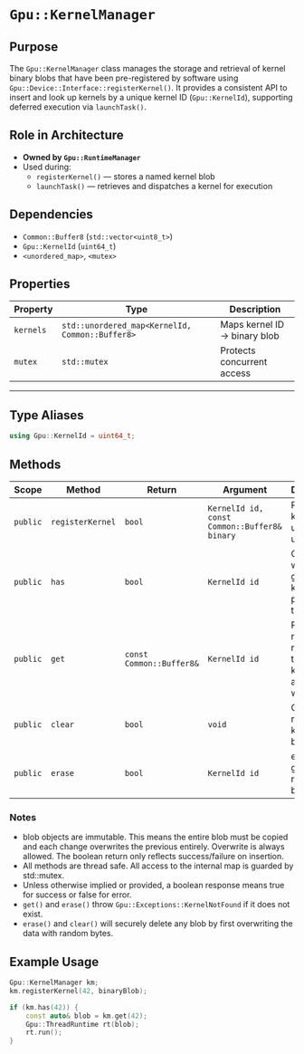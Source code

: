 `Gpu::KernelManager`
====================

## Purpose

The `Gpu::KernelManager` class manages the storage and retrieval of kernel binary blobs that have been pre-registered by
software using `Gpu::Device::Interface::registerKernel()`. It provides a consistent API to insert and look up kernels by
a unique kernel ID (`Gpu::KernelId`), supporting deferred execution via `launchTask()`.

## Role in Architecture

- **Owned by `Gpu::RuntimeManager`**
- Used during:
    - `registerKernel()` — stores a named kernel blob
    - `launchTask()` — retrieves and dispatches a kernel for execution

## Dependencies

* `Common::Buffer8` (`std::vector<uint8_t>`)
* `Gpu::KernelId` (`uint64_t`)
* `<unordered_map>`, `<mutex>`

## Properties

| Property  | Type                                            | Description                  |
|-----------|-------------------------------------------------|------------------------------|
| `kernels` | `std::unordered_map<KernelId, Common::Buffer8>` | Maps kernel ID → binary blob |
| `mutex`   | `std::mutex`                                    | Protects concurrent access   |

---

## Type Aliases

```cpp
using Gpu::KernelId = uint64_t;
```

## Methods

| Scope    | Method           | Return                   | Argument                                     | Description                                                            | 
|----------|------------------|--------------------------|----------------------------------------------|------------------------------------------------------------------------|
| `public` | `registerKernel` | `bool`                   | `KernelId id, const Common::Buffer8& binary` | Registers a kernel blob under a unique id.                             |
| `public` | `has`            | `bool`                   | `KernelId id`                                | Checks whether a given kernelId is present in the registry.            |
| `public` | `get`            | `const Common::Buffer8&` | `KernelId id`                                | Returns a readonly reference to the kernel blob associated with the id |
| `public` | `clear`          | `bool`                   | `void`                                       | Clear all registered kernel blobs.                                     |
| `public` | `erase`          | `bool`                   | `KernelId id`                                | erase a given registered blob                                          |

### Notes

* blob objects are immutable. This means the entire blob must be copied and each change overwrites the previous
  entirely. Overwrite is always allowed. The boolean return only reflects success/failure on insertion.
* All methods are thread safe. All access to the internal map is guarded by std::mutex.
* Unless otherwise implied or provided, a boolean response means true for success or false for error.
* `get()` and `erase()` throw `Gpu::Exceptions::KernelNotFound` if it does not exist.
* `erase()` and `clear()` will securely delete any blob by first overwriting the data with random bytes.

## Example Usage
```c++
Gpu::KernelManager km;
km.registerKernel(42, binaryBlob);

if (km.has(42)) {
    const auto& blob = km.get(42);
    Gpu::ThreadRuntime rt(blob);
    rt.run();
}
```
